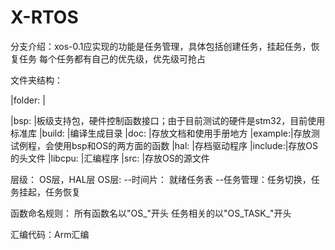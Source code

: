 # X-RTOS

分支介绍：xos-0.1应实现的功能是任务管理，具体包括创建任务，挂起任务，恢复任务
每个任务都有自己的优先级，优先级可抢占

文件夹结构：

|folder: |

|bsp:    |板级支持包，硬件控制函数接口；由于目前测试的硬件是stm32，目前使用标准库
|build:  |编译生成目录
|doc:    |存放文档和使用手册地方
|example:|存放测试例程，会使用bsp和OS的两方面的函数
|hal:    |存档驱动程序
|include:|存放OS的头文件
|libcpu: |汇编程序
|src:    |存放OS的源文件


层级：
OS层，HAL层
OS层:   --时间片：  就绪任务表
        --任务管理：任务切换，任务挂起，任务恢复

函数命名规则：
所有函数名以"OS_"开头
任务相关的以"OS_TASK_"开头

汇编代码：Arm汇编
